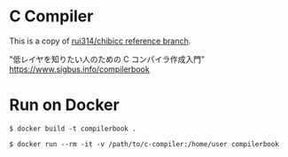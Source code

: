 # C Compiler

This is a copy of [rui314/chibicc reference branch](https://github.com/rui314/chibicc/tree/reference).

"低レイヤを知りたい人のための C コンパイラ作成入門"
https://www.sigbus.info/compilerbook

# Run on Docker

```
$ docker build -t compilerbook .

$ docker run --rm -it -v /path/to/c-compiler:/home/user compilerbook
```

